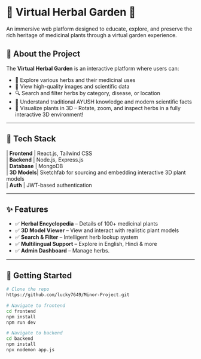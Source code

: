 # 🌿 Virtual Herbal Garden 🌿

An immersive web platform designed to educate, explore, and preserve the rich heritage of medicinal plants through a virtual garden experience.

## 🌱 About the Project

The **Virtual Herbal Garden** is an interactive platform where users can:
- 🌼 Explore various herbs and their medicinal uses
- 📸 View high-quality images and scientific data
- 🔍 Search and filter herbs by category, disease, or location
- 🧪 Understand traditional AYUSH knowledge and modern scientific facts
- 🧊 Visualize plants in 3D – Rotate, zoom, and inspect herbs in a fully interactive 3D environment!

---

## 🔧 Tech Stack

| **Frontend** | React.js, Tailwind CSS            
| **Backend**  | Node.js, Express.js              
| **Database** | MongoDB             
| **3D Models**| Sketchfab for sourcing and embedding interactive 3D plant models     
| **Auth**     | JWT-based authentication        

---

## ✨ Features

- ✅ **Herbal Encyclopedia** – Details of 100+ medicinal plants
- ✅ **3D Model Viewer** – View and interact with realistic plant models
- ✅ **Search & Filter** – Intelligent herb lookup system
- ✅ **Multilingual Support** – Explore in English, Hindi & more
- ✅ **Admin Dashboard** – Manage herbs.

---

## 🚀 Getting Started

```bash
# Clone the repo
https://github.com/lucky7649/Minor-Project.git

# Navigate to frontend
cd frontend
npm install
npm run dev

# Navigate to backend
cd backend
npm install
npx nodemon app.js
